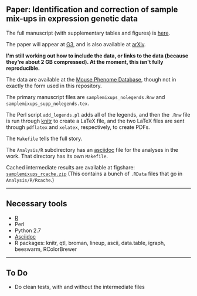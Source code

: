 Paper: Identification and correction of sample mix-ups in expression genetic data
---------------------------------------------------------------------------------

The full manuscript (with supplementary tables and figures) is
[here](http://www.biostat.wisc.edu/~kbroman/publications/samplemixups_wsupp.pdf).

The paper will appear at [G3](http://g3journal.org/content/early/2015/08/19/g3.115.019778.abstract),
and is also available at [arXiv](http://arxiv.org/abs/1402.2633).

**I'm still working out how to include the data, or links to the data
  (because they're about 2 GB compressed).
  At the moment, this isn't fully reproducible.**

The data are available at the
[Mouse Phenome Database](http://phenome.jax.org/db/q?rtn=projects/projdet&reqprojid=532),
though not in exactly the form used in this repository.

The primary manuscript files are `samplemixups_nolegends.Rnw`
and `samplemixups_supp_nolegends.tex`.

The Perl script `add_legends.pl`
adds all of the legends, and then the `.Rnw` file is run through
[knitr](http://yihui.name/knitr/) to create a
LaTeX file, and the two LaTeX files are sent through `pdflatex` and
`xelatex`, respectively, to create PDFs.

The `Makefile` tells the full story.

The `Analysis/R` subdirectory has an
[asciidoc](http://www.methods.co.nz/asciidoc/) file for the analyses
in the work. That directory has its own `Makefile`.

Cached intermediate results are available at figshare:
[`samplemixups_rcache.zip`](http://files.figshare.com/2219404/samplemixups_rcache.zip)
(This contains a bunch of `.RData` files that go in `Analysis/R/Rcache`.)

---

## Necessary tools

- [R](https://www.r-project.org)
- Perl
- Python 2.7
- [Asciidoc](http://www.methods.co.nz/asciidoc/)
- R packages: knitr, qtl, broman, lineup, ascii, data.table, igraph,
  beeswarm, RColorBrewer

---

## To Do

- Do clean tests, with and without the intermediate files
